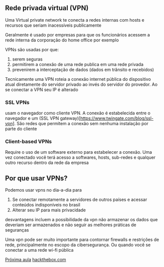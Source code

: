 ## Rede privada virtual (VPN)

Uma Virtual private network te conecta a redes internas com hosts e recursos que seriam inacessíveis publicamente

Geralmente é usado por empresas para que os funcionários acessem a rede interna da corporação do home office por exemplo

VPNs são usadas por que: 
1. serem seguras
2. permitirem a conexão de uma rede publica em uma rede privada
3. prevenirem a interceptação de dados (dados em trânsito e recebidos)

Tecnicamente uma VPN roteia a conexão internet pública do dispositivo atual diretamente do servidor privado ao invés do servidor do provedor. Ao se conectar a VPN seu IP é alterado

### SSL VPNs

usam o navegador como cliente VPN. A conexão é estabelecida entre o navegador e um (SSL VPN gateway)[https://www.twingate.com/blog/ssl-vpn]. São redes que permitem a conexão sem nenhuma instalação por parte do cliente

### Client-based VPNs

Require o uso de um software externo para estabelecer a conexão. Uma vez conectado você terá acesso a softwares, hosts, sub-redes e qualquer outro recurso dentro da rede da empresa

## Por que usar VPNs?

Podemos usar vpns no dia-a-dia para

1. Se conectar remotamente a servidores de outros países e acessar conteúdos indisponíveis no brasil
2. Alterar seu IP para mais privacidade

desvantagens incluem a possibilidade da vpn não armazenar os dados que deveriam ser armazenados e não seguir as melhores práticas de seguranças

Uma vpn pode ser muito importante para contornar firewalls e restrições de rede, principalmente no escopo da cibersegurança. Ou quando você se conectar a uma rede wi-fi pública

[Próxima aula](4_termos-comuns.md)
[hackthebox.com](https://academy.hackthebox.com/module/77/section/723)